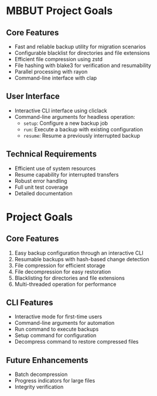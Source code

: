 # MBBUT Project Goals

## Core Features

- Fast and reliable backup utility for migration scenarios
- Configurable blacklist for directories and file extensions
- Efficient file compression using zstd
- File hashing with blake3 for verification and resumability
- Parallel processing with rayon
- Command-line interface with clap

## User Interface

- Interactive CLI interface using cliclack
- Command-line arguments for headless operation:
  - `setup`: Configure a new backup job
  - `run`: Execute a backup with existing configuration
  - `resume`: Resume a previously interrupted backup

## Technical Requirements

- Efficient use of system resources
- Resume capability for interrupted transfers
- Robust error handling
- Full unit test coverage
- Detailed documentation

# Project Goals

## Core Features

1. Easy backup configuration through an interactive CLI
2. Resumable backups with hash-based change detection
3. File compression for efficient storage
4. File decompression for easy restoration
5. Blacklisting for directories and file extensions
6. Multi-threaded operation for performance

## CLI Features

- Interactive mode for first-time users
- Command-line arguments for automation
- Run command to execute backups
- Setup command for configuration
- Decompress command to restore compressed files

## Future Enhancements

- Batch decompression
- Progress indicators for large files
- Integrity verification
